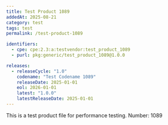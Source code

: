 ```yaml
---
title: Test Product 1089
addedAt: 2025-08-21
category: test
tags: test
permalink: /test-product-1089

identifiers:
  - cpe: cpe:2.3:a:testvendor:test_product_1089
  - purl: pkg:generic/test_product_1089@1.0.0

releases:
  - releaseCycle: "1.0"
    codename: "Test Codename 1089"
    releaseDate: 2025-01-01
    eol: 2026-01-01
    latest: "1.0.0"
    latestReleaseDate: 2025-01-01
---
```


This is a test product file for performance testing. Number: 1089
